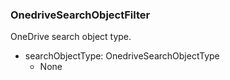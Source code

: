 ### OnedriveSearchObjectFilter
OneDrive search object type.

- searchObjectType: OnedriveSearchObjectType
  - None
